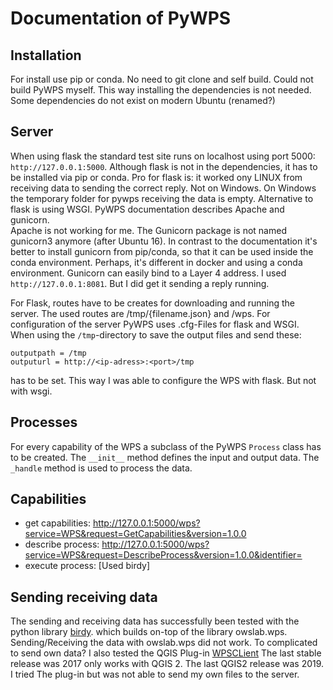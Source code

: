 # Documentation of PyWPS

## Installation
For install use pip or conda. No need to git clone and self build. Could not build PyWPS myself. 
This way installing the dependencies is not needed. Some dependencies do not exist on modern
Ubuntu (renamed?)

## Server
When using flask the standard test site runs on localhost using port 5000: `http://127.0.0.1:5000`.
Although flask is not in the dependencies, it has to be installed via pip or conda.
Pro for flask is: it worked ony LINUX from receiving data to sending the correct reply. 
Not on Windows. On Windows the temporary folder for pywps receiving the data is empty.
Alternative to flask is using WSGI.
PyWPS documentation describes Apache and gunicorn.  
Apache is not working for me. 
The Gunicorn package is not named gunicorn3 anymore (after Ubuntu 16). 
In contrast to the documentation it's better to install gunicorn from pip/conda, so that it can be used inside the conda environment.
Perhaps, it's different in docker and using a conda environment.
Gunicorn can easily bind to a Layer 4 address. I used  `http://127.0.0.1:8081`. 
But I did get it sending a reply running.

For Flask, routes have to be creates for downloading and running the server. The used routes are /tmp/{filename.json}
and /wps. For configuration of the server PyWPS uses .cfg-Files for flask and WSGI. 
When using the `/tmp`-directory to save the output files and send these:

```
outputpath = /tmp
outputurl = http://<ip-adress>:<port>/tmp
```

has to be set. This way I was able to configure the WPS with flask. But not with wsgi.

## Processes
For every capability of the WPS a subclass of the PyWPS `Process` class has to be created.
The `__init__` method defines the input and output data. The `_handle` method is used to
process the data.


## Capabilities
+ get capabilities: http://127.0.0.1:5000/wps?service=WPS&request=GetCapabilities&version=1.0.0
+ describe process: http://127.0.0.1:5000/wps?service=WPS&request=DescribeProcess&version=1.0.0&identifier=<CAPABILITY>
+ execute process: [Used birdy]

## Sending receiving data

The sending and receiving data has successfully been tested with the python library [birdy](https://birdy.readthedocs.io/en/latest/).
which builds on-top of the library owslab.wps. Sending/Receiving the data with owslab.wps did not work. To complicated to
send own data?
I also tested the QGIS Plug-in [WPSCLient](https://plugins.qgis.org/plugins/wps/) The last stable release was 2017
only works with QGIS 2. The last QGIS2 release was 2019. I tried The plug-in but was not able to send my own files to
the server.
